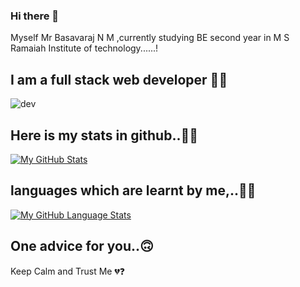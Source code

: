 ### Hi there 👋

Myself Mr Basavaraj N M ,currently studying BE second year in M S Ramaiah Institute of technology......!


I am a full stack web developer 👻🙈
-------------------------------------------------------------------------------------------------------------------------------------------------------------------------
![dev](https://user-images.githubusercontent.com/95290162/173196765-bdadf028-ed03-4932-b576-cd4b1c501842.jpg)


Here is my stats in github..🐐😃
-------------------------------------------------------------------------------------------------------------------------------------------------------------------------
[![My GitHub Stats](https://github-readme-stats.vercel.app/api/?username=basavarajworld&count_private=true&theme=tokyonight&showicons=true)]()

languages which are learnt by me,..🙂🙂
-------------------------------------------------------------------------------------------------------------------------------------------------------------------------
[![My GitHub Language Stats](https://github-readme-stats.vercel.app/api/top-langs/?username=basavarajworld&langs_count=5&theme=tokyonight)]()

One advice for you..🙃
-------------------------------------------------------------------------------------------------------------------------------------------------------------------------
Keep Calm and Trust Me 💔❓

